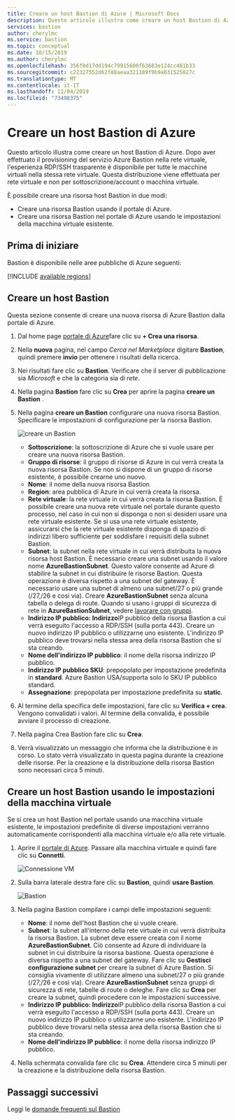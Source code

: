 ```yaml
---
title: Creare un host Bastion di Azure | Microsoft Docs
description: Questo articolo illustra come creare un host Bastion di Azure
services: bastion
author: cherylmc
ms.service: bastion
ms.topic: conceptual
ms.date: 10/15/2019
ms.author: cherylmc
ms.openlocfilehash: 356f8d17dd194c79915600f63683e124cc481b33
ms.sourcegitcommit: c22327552d62f88aeaa321189f9b9a631525027c
ms.translationtype: MT
ms.contentlocale: it-IT
ms.lasthandoff: 11/04/2019
ms.locfileid: "73498375"
---
```

# <a name="create-an-azure-bastion-host"></a>Creare un host Bastion di Azure

Questo articolo illustra come creare un host Bastion di Azure. Dopo aver effettuato il provisioning del servizio Azure Bastion nella rete virtuale, l'esperienza RDP/SSH trasparente è disponibile per tutte le macchine virtuali nella stessa rete virtuale. Questa distribuzione viene effettuata per rete virtuale e non per sottoscrizione/account o macchina virtuale.

È possibile creare una risorsa host Bastion in due modi:

* Creare una risorsa Bastion usando il portale di Azure.
* Creare una risorsa Bastion nel portale di Azure usando le impostazioni della macchina virtuale esistente.

## <a name="before-you-begin"></a>Prima di iniziare

Bastion è disponibile nelle aree pubbliche di Azure seguenti:

[!INCLUDE [available regions](../../includes/bastion-regions-include.md)]

## <a name="createhost"></a>Creare un host Bastion

Questa sezione consente di creare una nuova risorsa di Azure Bastion dalla portale di Azure.

1. Dal home page [portale di Azure](https://portal.azure.com)fare clic su **+ Crea una risorsa**.

1. Nella **nuova** pagina, nel campo *Cerca nel Marketplace* digitare **Bastion**, quindi premere **invio** per ottenere i risultati della ricerca.

1. Nei risultati fare clic su **Bastion**. Verificare che il server di pubblicazione sia *Microsoft* e che la categoria sia di *rete*.

1. Nella pagina **Bastion** fare clic su **Crea** per aprire la pagina **creare un Bastion** .

1. Nella pagina **creare un Bastion** configurare una nuova risorsa Bastion. Specificare le impostazioni di configurazione per la risorsa Bastion.

    ![creare un Bastion](./media/bastion-create-host-portal/settings.png)

    * **Sottoscrizione**: la sottoscrizione di Azure che si vuole usare per creare una nuova risorsa Bastion.
    * **Gruppo di risorse**: il gruppo di risorse di Azure in cui verrà creata la nuova risorsa Bastion. Se non si dispone di un gruppo di risorse esistente, è possibile crearne uno nuovo.
    * **Nome**: il nome della nuova risorsa Bastion
    * **Region**: area pubblica di Azure in cui verrà creata la risorsa.
    * **Rete virtuale**: la rete virtuale in cui verrà creata la risorsa Bastion. È possibile creare una nuova rete virtuale nel portale durante questo processo, nel caso in cui non si disponga o non si desideri usare una rete virtuale esistente. Se si usa una rete virtuale esistente, assicurarsi che la rete virtuale esistente disponga di spazio di indirizzi libero sufficiente per soddisfare i requisiti della subnet Bastion.
    * **Subnet**: la subnet nella rete virtuale in cui verrà distribuita la nuova risorsa host Bastion. È necessario creare una subnet usando il valore nome **AzureBastionSubnet**. Questo valore consente ad Azure di stabilire la subnet in cui distribuire le risorse Bastion. Questa operazione è diversa rispetto a una subnet del gateway. È necessario usare una subnet di almeno una subnet/27 o più grande (/27,/26 e così via). Creare **AzureBastionSubnet** senza alcuna tabella o delega di route. Quando si usano i gruppi di sicurezza di rete in **AzureBastionSubnet**, vedere [lavorare con gruppi](bastion-nsg.md).
    * **Indirizzo IP pubblico: Indirizzo**IP pubblico della risorsa Bastion a cui verrà eseguito l'accesso a RDP/SSH (sulla porta 443). Creare un nuovo indirizzo IP pubblico o utilizzarne uno esistente. L'indirizzo IP pubblico deve trovarsi nella stessa area della risorsa Bastion che si sta creando.
    * **Nome dell'indirizzo IP pubblico**: il nome della risorsa indirizzo IP pubblico.
    * **Indirizzo IP pubblico SKU**: prepopolato per impostazione predefinita in **standard**. Azure Bastion USA/supporta solo lo SKU IP pubblico standard.
    * **Assegnazione**: prepopolata per impostazione predefinita su **static**.

1. Al termine della specifica delle impostazioni, fare clic su **Verifica + crea**. Vengono convalidati i valori. Al termine della convalida, è possibile avviare il processo di creazione.
1. Nella pagina Crea Bastion fare clic su **Crea**.
1. Verrà visualizzato un messaggio che informa che la distribuzione è in corso. Lo stato verrà visualizzato in questa pagina durante la creazione delle risorse. Per la creazione e la distribuzione della risorsa Bastion sono necessari circa 5 minuti.

## <a name="createvmset"></a>Creare un host Bastion usando le impostazioni della macchina virtuale

Se si crea un host Bastion nel portale usando una macchina virtuale esistente, le impostazioni predefinite di diverse impostazioni verranno automaticamente corrispondenti alla macchina virtuale e/o alla rete virtuale.

1. Aprire il [portale di Azure](https://portal.azure.com). Passare alla macchina virtuale e quindi fare clic su **Connetti**.

   ![Connessione VM](./media/bastion-create-host-portal/vmsettings.png)
1. Sulla barra laterale destra fare clic su **Bastion**, quindi **usare Bastion**.

   ![Bastion](./media/bastion-create-host-portal/vmbastion.png)
1. Nella pagina Bastion compilare i campi delle impostazioni seguenti:

   * **Nome**: il nome dell'host Bastion che si vuole creare.
   * **Subnet**: la subnet all'interno della rete virtuale in cui verrà distribuita la risorsa Bastion. La subnet deve essere creata con il nome **AzureBastionSubnet**. Ciò consente ad Azure di individuare la subnet in cui distribuire la risorsa bastione. Questa operazione è diversa rispetto a una subnet del gateway. Fare clic su **Gestisci configurazione subnet** per creare la subnet di Azure Bastion. Si consiglia vivamente di utilizzare almeno una subnet/27 o più grande (/27,/26 e così via). Creare **AzureBastionSubnet** senza gruppi di sicurezza di rete, tabelle di route o deleghe. Fare clic su **Crea** per creare la subnet, quindi procedere con le impostazioni successive.
   * **Indirizzo IP pubblico: Indirizzo**IP pubblico della risorsa Bastion a cui verrà eseguito l'accesso a RDP/SSH (sulla porta 443). Creare un nuovo indirizzo IP pubblico o utilizzarne uno esistente. L'indirizzo IP pubblico deve trovarsi nella stessa area della risorsa Bastion che si sta creando.
   * **Nome dell'indirizzo IP pubblico**: il nome della risorsa indirizzo IP pubblico.
1. Nella schermata convalida fare clic su **Crea**. Attendere circa 5 minuti per la creazione e la distribuzione della risorsa Bastion.

## <a name="next-steps"></a>Passaggi successivi

Leggi le [domande frequenti sul Bastion](bastion-faq.md)